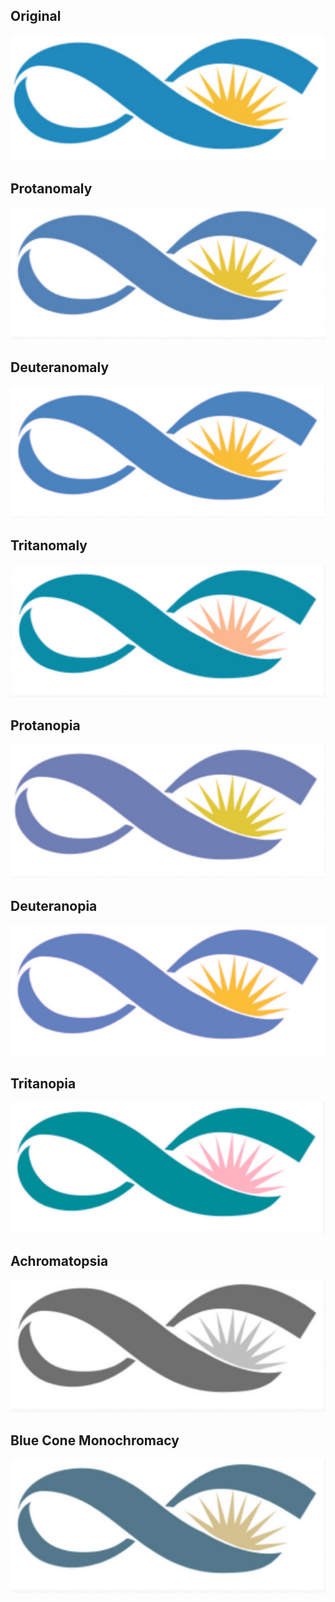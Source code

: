 ## Original
![](images/Untitled.jpg)

## Protanomaly
![](images/Protanomaly.jpg)

## Deuteranomaly
![](images/Deuteranomaly.jpg)

## Tritanomaly
![](images/Tritanomaly.jpg)

## Protanopia
![](images/Protanopia.jpg)

## Deuteranopia
![](images/Deuteranopia.jpg)

## Tritanopia
![](images/Tritanopia.jpg)

## Achromatopsia
![](images/Achromatopsia.jpg)

## Blue Cone Monochromacy
![](images/Blue_Cone_Monochromacy.jpg)